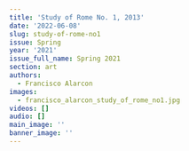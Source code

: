 ```yaml
---
title: 'Study of Rome No. 1, 2013'
date: '2022-06-08'
slug: study-of-rome-no1
issue: Spring
year: '2021'
issue_full_name: Spring 2021
section: art
authors:
  - Francisco Alarcon
images:
  - francisco_alarcon_study_of_rome_no1.jpg
videos: []
audio: []
main_image: ''
banner_image: ''
---
```


